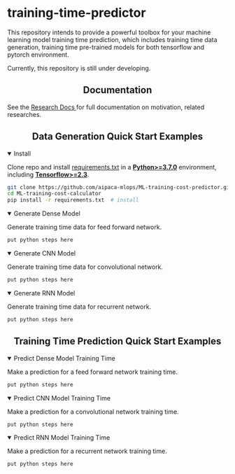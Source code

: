 # training-time-predictor  
  
This repository intends to provide a powerful toolbox for your machine learning model training time prediction, which includes training time data generation, training time pre-trained models for both tensorflow and pytorch environment.   
  
Currently, this repository is still under developing.

## <div align="center">Documentation</div>  
See the [Research Docs ](https://docs.google.com/document/d/1FLgQ58umOK8FmGb_iNfiACIAdGIlFEFSvfOBEQXfsyY/edit) for full documentation on motivation, related researches.

## <div align="center">Data Generation Quick Start Examples</div>  
<details open>  
<summary>Install</summary>  
  
Clone repo and install [requirements.txt](https://github.com/aipaca-mlops/ML-training-cost-predictor/blob/master/requirements.txt) in a  [**Python>=3.7.0**](https://www.python.org/) environment, including  [**Tensorflow>=2.3**](https://www.tensorflow.org/versions).  

```bash  
git clone https://github.com/aipaca-mlops/ML-training-cost-predictor.git  # clone 
cd ML-training-cost-calculator 
pip install -r requirements.txt  # install
```  
</details>  

<details open>  
<summary>Generate Dense Model</summary>  

Generate training time data for feed forward network.

```python  
put python steps here
```  
</details>  


<details open>  
<summary>Generate CNN Model</summary>  

Generate training time data for convolutional network.

```python  
put python steps here
```  
</details>  


<details open>  
<summary>Generate RNN Model</summary>  

Generate training time data for recurrent network.

```python  
put python steps here
```  
</details>  

## <div align="center">Training Time Prediction Quick Start Examples</div>  

<details open>  
<summary>Predict Dense Model Training Time</summary>  

Make a prediction for a feed forward network training time.

```python  
put python steps here
```  
</details>  


<details open>  
<summary>Predict CNN Model Training Time</summary>  

Make a prediction for a convolutional network training time.

```python  
put python steps here
```  
</details>  


<details open>  
<summary>Predict RNN Model Training Time</summary>  

Make a prediction for a recurrent network training time.

```python  
put python steps here
```  
</details>  